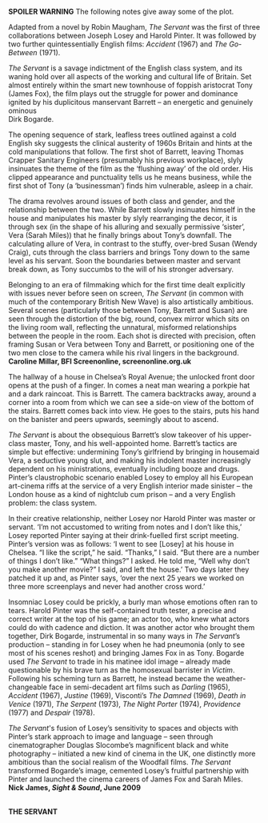 

**SPOILER WARNING** The following notes give away some of the plot.

Adapted from a novel by Robin Maugham, _The Servant_ was the first of three collaborations between Joseph Losey and Harold Pinter. It was followed by two further quintessentially English films: _Accident_ (1967) and _The Go-Between_ (1971).

_The Servant_ is a savage indictment of the English class system, and its waning hold over all aspects of the working and cultural life of Britain. Set almost entirely within the smart new townhouse of foppish aristocrat Tony (James Fox), the film plays out the struggle for power and dominance ignited by his duplicitous manservant Barrett – an energetic and genuinely ominous  
Dirk Bogarde.

The opening sequence of stark, leafless trees outlined against a cold English sky suggests the clinical austerity of 1960s Britain and hints at the cold manipulations that follow. The first shot of Barrett, leaving Thomas Crapper Sanitary Engineers (presumably his previous workplace), slyly insinuates the theme of the film as the ‘flushing away’ of the old order. His clipped appearance and punctuality tells us he means business, while the first shot of Tony (a ‘businessman’) finds him vulnerable, asleep in a chair.

The drama revolves around issues of both class and gender, and the relationship between the two. While Barrett slowly insinuates himself in the house and manipulates his master by slyly rearranging the decor, it is through sex (in the shape of his alluring and sexually permissive ‘sister’, Vera (Sarah Miles)) that he finally brings about Tony’s downfall. The calculating allure of Vera, in contrast to the stuffy, over-bred Susan (Wendy Craig), cuts through the class barriers and brings Tony down to the same level as his servant. Soon the boundaries between master and servant break down, as Tony succumbs to the will of his stronger adversary.

Belonging to an era of filmmaking which for the first time dealt explicitly with issues never before seen on screen, _The Servant_ (in common with much of the contemporary British New Wave) is also artistically ambitious. Several scenes (particularly those between Tony, Barrett and Susan) are seen through the distortion of the big, round, convex mirror which sits on the living room wall, reflecting the unnatural, misformed relationships between the people in the room. Each shot is directed with precision, often framing Susan or Vera between Tony and Barrett, or positioning one of the two men close to the camera while his rival lingers in the background.  
**Caroline Millar, BFI Screenonline, screenonline.org.uk**

The hallway of a house in Chelsea’s Royal Avenue; the unlocked front door opens at the push of a finger. In comes a neat man wearing a porkpie hat and a dark raincoat. This is Barrett. The camera backtracks away, around a corner into a room from which we can see a side-on view of the bottom of the stairs. Barrett comes back into view. He goes to the stairs, puts his hand on the banister and peers upwards, seemingly about to ascend.

_The Servant_ is about the obsequious Barrett’s slow takeover of his upper-class master, Tony, and his well-appointed home. Barrett’s tactics are simple but effective: undermining Tony’s girlfriend by bringing in housemaid Vera, a seductive young slut, and making his indolent master increasingly dependent on his ministrations, eventually including booze and drugs. Pinter’s claustrophobic scenario enabled Losey to employ all his European art-cinema riffs at the service of a very English interior made sinister – the London house as a kind of nightclub cum prison – and a very English problem: the  class system.

In their creative relationship, neither Losey nor Harold Pinter was master or servant. ‘I’m not accustomed to writing from notes and I don’t like this,’ Losey reported Pinter saying at their drink-fuelled first script meeting. Pinter’s version was as follows: ‘I went to see [Losey] at his house in Chelsea. “I like the script,” he said. “Thanks,” I said. “But there are a number of things I don’t like.” “What things?” I asked. He told me, “Well why don’t you make another movie?” I said, and left the house.’ Two days later they patched it up and, as Pinter says, ‘over the next 25 years we worked on three more screenplays and never had another cross word.’

Insomniac Losey could be prickly, a burly man whose emotions often ran to tears. Harold Pinter was the self-contained truth tester, a precise and correct writer at the top of his game; an actor too, who knew what actors could do with cadence and diction. It was another actor who brought them together, Dirk Bogarde, instrumental in so many ways in _The Servant_’s production – standing in for Losey when he had pneumonia (only to see most of his scenes reshot) and bringing James Fox in as Tony. Bogarde used _The Servant_ to trade in his matinee idol image – already made questionable by his brave turn as the homosexual barrister in _Victim_. Following his scheming turn as Barrett, he instead became the weather-changeable face in semi-decadent art films such as _Darling_ (1965), _Accident_ (1967), _Justine_ (1969), Visconti’s _The Damned_ (1969), _Death in Venice_ (1971), _The Serpent_ (1973), _The Night Porter_ (1974), _Providence_ (1977) and _Despair_ (1978).

_The Servant_'s fusion of Losey’s sensitivity to spaces and objects with Pinter’s stark approach to image and language – seen through cinematographer Douglas Slocombe’s magnificent black and white photography – initiated a new kind of cinema in the UK, one distinctly more ambitious than the social realism of the Woodfall films. _The Servant_ transformed Bogarde’s image, cemented Losey’s fruitful partnership with Pinter and launched the cinema careers of James Fox and Sarah Miles.  
**Nick James, _Sight & Sound_, June 2009**
<br><br>

**THE SERVANT**<br>


<!--stackedit_data:
eyJoaXN0b3J5IjpbMzc2NzEzOV19
-->